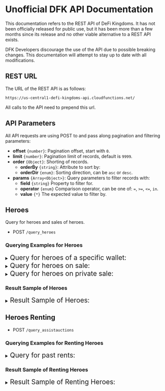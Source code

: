 # Unofficial DFK API Documentation

This documentation refers to the REST API of DeFi Kingdoms. It has not been officially released for public use, but it has been more than a few months since its release and no other viable alternative to a REST API exists.

DFK Developers discourage the use of the API due to possible breaking changes. This documentation will attempt to stay up to date with all modifications.

## REST URL

The URL of the REST API is as follows:

```
https://us-central1-defi-kingdoms-api.cloudfunctions.net/
```

All calls to the API need to prepend this url.

## API Parameters

All API requests are using POST to and pass along pagination and filtering parameters:

* **offset** `{number}`: Pagination offset, start with `0`.
* **limit** `{number}`: Pagination limit of records, default is `9999`.
* **order** `{Object}`: Shorting of records.
    * **orderBy** `{string}`: Attribute to sort by:
    * **orderDir** `{enum}`: Sorting direction, can be `asc` or `desc`.
* **params** `{Array<Object>}`: Query parameters to filter records with:
    * **field** `{string}` Property to filter for.
    * **operator** `{enum}` Comparison operator, can be one of: `=`, `>=`, `<=`, `in`.
    * **value** `{*}` The expected value to filter by.


## Heroes

Query for heroes and sales of heroes.

* POST `/query_heroes`

### Querying Examples for Heroes


<details>
  <summary><span style="font-size: 1.5em;">Query for heroes of a specific wallet:</span></summary>
<br />

```json
{
    "limit":9999,
    "offset":0,
    "order": {
        "orderBy":"id",
        "orderDir":"asc"
    },
    "params": [{
        "field":"owner",
        "operator":"=",
        "value":"0x67221b267cee49427bAa0974ceac988682192977"
    }]
}
```
</details>
<details>
  <summary><span style="font-size: 1.5em;">Query for heroes on sale:</span></summary>
<br />

```json
{
    "limit":100,
    "offset":0,
    "order": {
        "orderBy":"salesprice",
        "orderDir":"asc"
    },
    "params": [{
        "field":"salesprice",
        "operator":">=",
        "value":1000000000000000000
    }]
}
```
</details>
<details>
  <summary><span style="font-size: 1.5em;">Query for heroes on private sale:</span></summary>
<br />

```json
{
    "limit":100,
    "offset":0,
    "order": {
        "orderBy":"salesprice",
        "orderDir":"asc"
    },
    "params": [{
        "field":"privateauctionprofile",
        "operator":">=",
        "value":"0x67221b267cee49427bAa0974ceac988682192977"
    }]
}
```
</details>

### Result Sample of Heroes


<details>
  <summary><span style="font-size: 1.5em;">Result Sample of Heroes:</span></summary>
<br />
```json
[
    {
        "id": "502",
        "numberid": "502",
        "owner": "0xCb67fEFFA39792fe2769796b2407d851faAff9ca",
        "creator": null,
        "statgenes": "281364166417808041148923757084678628457663213035028620104753236490527050",
        "visualgenes": "60557421229657533075248750082607857616771902340872764390829249274249350",
        "rarity": 2,
        "shiny": true,
        "generation": 0,
        "firstname": 1867,
        "lastname": 1711,
        "shinystyle": 5,
        "mainclass": "6",
        "subclass": "2",
        "summonedtime": "1633046465",
        "nextsummontime": "1646991108",
        "summonerid": "0",
        "assistantid": "0",
        "summons": 42,
        "maxsummons": 11,
        "staminafullat": "1646703502",
        "hpfullat": "0",
        "mpfullat": "0",
        "level": 5,
        "xp": "644",
        "currentquest": "0x0000000000000000000000000000000000000000",
        "sp": 0,
        "status": "0",
        "strength": 14,
        "intelligence": 10,
        "wisdom": 14,
        "luck": 13,
        "agility": 9,
        "vitality": 14,
        "endurance": 13,
        "dexterity": 10,
        "hp": 281,
        "mp": 57,
        "stamina": 27,
        "strengthgrowthp": 6000,
        "intelligencegrowthp": 2500,
        "wisdomgrowthp": 5000,
        "luckgrowthp": 3000,
        "agilitygrowthp": 6000,
        "vitalitygrowthp": 6000,
        "endurancegrowthp": 5700,
        "dexteritygrowthp": 6000,
        "strengthgrowths": 1375,
        "intelligencegrowths": 625,
        "wisdomgrowths": 875,
        "luckgrowths": 1625,
        "agilitygrowths": 1750,
        "vitalitygrowths": 1250,
        "endurancegrowths": 1525,
        "dexteritygrowths": 1375,
        "hpsmgrowth": 2500,
        "hprggrowth": 3500,
        "hplggrowth": 4000,
        "mpsmgrowth": 3000,
        "mprggrowth": 4000,
        "mplggrowth": 3000,
        "mining": 55,
        "gardening": 77,
        "foraging": 35,
        "fishing": 22,
        "profession": "gardening",
        "passive1": "Basic2",
        "passive2": "Basic2",
        "active1": "Basic6",
        "active2": "Basic2",
        "statboost1": "LCK",
        "statboost2": "END",
        "statsunknown1": "5",
        "element": "light",
        "statsunknown2": "0",
        "gender": "female",
        "headappendage": "6",
        "backappendage": "4",
        "background": "arctic",
        "hairstyle": "4",
        "haircolor": "578761",
        "visualunknown1": "0",
        "eyecolor": "896693",
        "skincolor": "aa5c38",
        "appendagecolor": "2a386d",
        "backappendagecolor": "2a386d",
        "visualunknown2": "6",
        "assistingauction": null,
        "assistingprice": null,
        "saleauction": "941550",
        "saleprice": "5800000000000000000000",
        "privateauctionprofile": null,
        "summoner_id": null,
        "summoner_mainclass": null,
        "summoner_rarity": null,
        "summoner_generation": null,
        "summoner_visualgenes": null,
        "assistant_id": null,
        "assistant_mainclass": null,
        "assistant_rarity": null,
        "assistant_generation": null,
        "assistant_visualgenes": null,
        "owner_name": "FoLu",
        "owner_picid": null,
        "owner_address": "0xCb67fEFFA39792fe2769796b2407d851faAff9ca",
        "owner_nftid": "3",
        "owner_collectionid": "0",
        "assistauction_startingprice": null,
        "assistauction_endingprice": null,
        "assistauction_duration": null,
        "assistauction_startedat": null,
        "saleauction_startingprice": "5800000000000000000000",
        "saleauction_endingprice": "5800000000000000000000",
        "saleauction_duration": "60",
        "saleauction_startedat": "1646732218",
        "firstname_string": "Cullodena",
        "lastname_string": "Thunmutul",
        "summons_remaining": 11,
        "current_stamina": "27"
    }
]
```
</details>

## Heroes Renting

* POST `/query_assistauctions`

### Querying Examples for Renting Heroes


<details>
  <summary><span style="font-size: 1.5em;">Query for past rents:</span></summary>
<br />

```json
{
    "limit":100,
    "offset":0,
    "order": {
        "orderBy":"endedat",
        "orderDir":"desc"
    },
    "params": [{
        "field":"open",
        "operator":"=",
        "value":false
    }]
}
```
</details>

### Result Sample of Renting Heroes

<details>
  <summary><span style="font-size: 1.5em;">Result Sample of Renting Heroes:</span></summary>
<br />

```json
[
    {
        "id": "167163",
        "seller": "0x043C91573014f46f58F73dDfaB865a2536532E81",
        "tokenid": "135528",
        "startingprice": "23000000000000000000",
        "endingprice": "23000000000000000000",
        "duration": "60",
        "startedat": "1646729497",
        "winner": "0xf4d3aE202c9Ae516f7eb1DB5afF19Bf699A5E355",
        "endedat": "1646744741",
        "open": false,
        "purchaseprice": "23000000000000000000",
        "hero_id": "135528",
        "hero_mainclass": "7",
        "hero_rarity": 4,
        "hero_shiny": false,
        "seller_name": "DonCrypto",
        "seller_picid": null,
        "seller_nftid": "7",
        "seller_collectionid": "0",
        "seller_address": "0x043C91573014f46f58F73dDfaB865a2536532E81",
        "winner_name": null,
        "winner_picid": null,
        "winner_nftid": null,
        "winner_collectionid": null,
        "winner_address": null
    }
]
```
</details>
